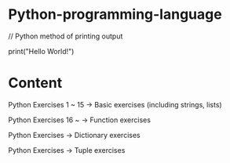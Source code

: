 # Python-programming-language

// Python method of printing output

print("Hello World!") 



# Content

Python Exercises 1 ~ 15 -> Basic exercises (including strings, lists)

Python Exercises 16 ~  -> Function exercises

Python Exercises  -> Dictionary exercises

Python Exercises -> Tuple exercises
